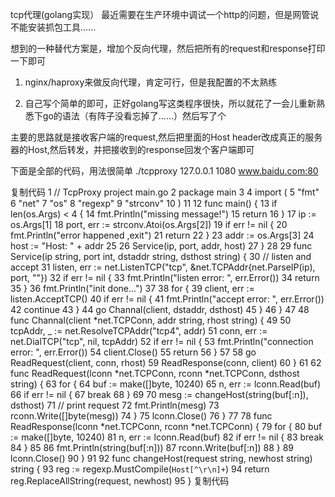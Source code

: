 tcp代理(golang实现）
最近需要在生产环境中调试一个http的问题，但是网管说不能安装抓包工具......

想到的一种替代方案是，增加个反向代理，然后把所有的request和response打印一下即可

1. nginx/haproxy来做反向代理，肯定可行，但是我配置的不太熟练

2. 自己写个简单的即可，正好golang写这类程序很快，所以就花了一会儿重新熟悉下go的语法（有阵子没看忘掉了......）然后写了个

主要的思路就是接收客户端的request,然后把里面的Host header改成真正的服务器的Host,然后转发，并把接收到的response回发个客户端即可

下面是全部的代码，用法很简单 ./tcpproxy 127.0.0.1 1080 www.baidu.com:80

复制代码
 1 // TcpProxy project main.go
 2 package main
 3 
 4 import (
 5     "fmt"
 6     "net"
 7     "os"
 8     "regexp"
 9     "strconv"
10 )
11 
12 func main() {
13     if len(os.Args) < 4 {
14         fmt.Println("missing message!")
15         return
16     }
17     ip := os.Args[1]
18     port, err := strconv.Atoi(os.Args[2])
19     if err != nil {
20         fmt.Println("error happened ,exit")
21         return
22     }
23     addr := os.Args[3]
24     host := "Host: " + addr
25 
26     Service(ip, port, addr, host)
27 }
28 
29 func Service(ip string, port int, dstaddr string, dsthost string) {
30     // listen and accept
31     listen, err := net.ListenTCP("tcp", &net.TCPAddr{net.ParseIP(ip), port, ""})
32     if err != nil {
33         fmt.Println("listen error: ", err.Error())
34         return
35     }
36     fmt.Println("init done...")
37 
38     for {
39         client, err := listen.AcceptTCP()
40         if err != nil {
41             fmt.Println("accept error: ", err.Error())
42             continue
43         }
44         go Channal(client, dstaddr, dsthost)
45     }
46 }
47 
48 func Channal(client *net.TCPConn, addr string, rhost string) {
49 
50     tcpAddr, _ := net.ResolveTCPAddr("tcp4", addr)
51     conn, err := net.DialTCP("tcp", nil, tcpAddr)
52     if err != nil {
53         fmt.Println("connection error: ", err.Error())
54         client.Close()
55         return
56     }
57 
58     go ReadRequest(client, conn, rhost)
59     ReadResponse(conn, client)
60 }
61 
62 func ReadRequest(lconn *net.TCPConn, rconn *net.TCPConn, dsthost string) {
63     for {
64         buf := make([]byte, 10240)
65         n, err := lconn.Read(buf)
66         if err != nil {
67             break
68         }
69 
70         mesg := changeHost(string(buf[:n]), dsthost)
71         // print request
72         fmt.Println(mesg)
73         rconn.Write([]byte(mesg))
74     }
75     lconn.Close()
76 }
77 
78 func ReadResponse(lconn *net.TCPConn, rconn *net.TCPConn) {
79     for {
80         buf := make([]byte, 10240)
81         n, err := lconn.Read(buf)
82         if err != nil {
83             break
84         }
85 
86         fmt.Println(string(buf[:n]))
87         rconn.Write(buf[:n])
88     }
89     lconn.Close()
90 }
91 
92 func changeHost(request string, newhost string) string {
93     reg := regexp.MustCompile(`Host[^\r\n]+`)
94     return reg.ReplaceAllString(request, newhost)
95 }
复制代码
